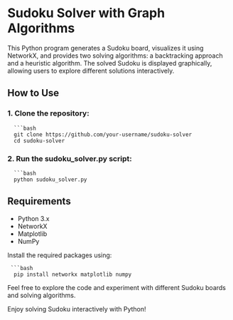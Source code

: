 # Sudoku Solver with Graph Algorithms

This Python program generates a Sudoku board, visualizes it using NetworkX, and provides two solving algorithms: a backtracking approach and a heuristic algorithm. The solved Sudoku is displayed graphically, allowing users to explore different solutions interactively.

## How to Use

### 1. Clone the repository:
      ```bash
      git clone https://github.com/your-username/sudoku-solver
      cd sudoku-solver

### 2. Run the sudoku_solver.py script:
      ```bash
      python sudoku_solver.py
## Requirements
   - Python 3.x
   - NetworkX
   - Matplotlib
   - NumPy

Install the required packages using:

     ```bash
      pip install networkx matplotlib numpy

      
Feel free to explore the code and experiment with different Sudoku boards and solving algorithms.

Enjoy solving Sudoku interactively with Python!
